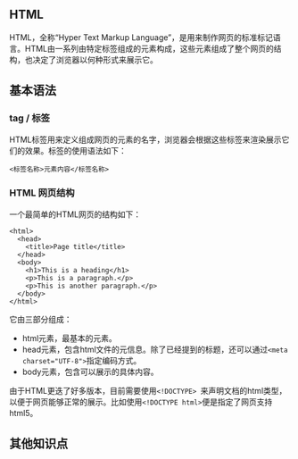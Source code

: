 ## HTML

HTML，全称“Hyper Text Markup Language”，是用来制作网页的标准标记语言。HTML由一系列由特定标签组成的元素构成，这些元素组成了整个网页的结构，也决定了浏览器以何种形式来展示它。

## 基本语法

### tag / 标签

HTML标签用来定义组成网页的元素的名字，浏览器会根据这些标签来渲染展示它们的效果。标签的使用语法如下：

```
<标签名称>元素内容</标签名称>
```

### HTML 网页结构

一个最简单的HTML网页的结构如下：

```
<html>
  <head>
    <title>Page title</title>
  </head>
  <body>
    <h1>This is a heading</h1>
    <p>This is a paragraph.</p>
    <p>This is another paragraph.</p>
  </body>
</html>
```

它由三部分组成：

- html元素，最基本的元素。
- head元素，包含html文件的元信息。除了已经提到的标题，还可以通过`<meta charset="UTF-8">`指定编码方式。
- body元素，包含可以展示的具体内容。

由于HTML更迭了好多版本，目前需要使用`<!DOCTYPE> `来声明文档的html类型，以便于网页能够正常的展示。比如使用`<!DOCTYPE html>`便是指定了网页支持html5。

## 其他知识点
